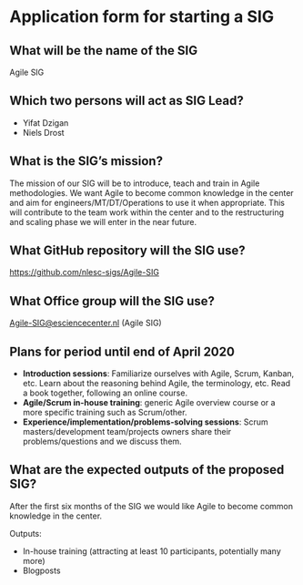 # Application form for starting a SIG


## What will be the name of the SIG
Agile SIG

## Which two persons will act as SIG Lead?
- Yifat Dzigan
- Niels Drost

## What is the SIG’s mission?
The mission of our SIG will be to introduce, teach and train in Agile methodologies. We want Agile to become common knowledge in the center and aim for engineers/MT/DT/Operations to use it when appropriate. This will contribute to the team work within the center and to the restructuring and scaling phase we will enter in the near future.

## What GitHub repository will the SIG use?
https://github.com/nlesc-sigs/Agile-SIG

## What Office group will the SIG use?
Agile-SIG@esciencecenter.nl (Agile SIG)

## Plans for period until end of April 2020
<!--  help text goes here  -->
- **Introduction sessions**: Familiarize ourselves with Agile, Scrum, Kanban, etc. Learn about the reasoning behind Agile, the terminology, etc. Read a book together, following an online course.
- **Agile/Scrum in-house training**: generic Agile overview course or a more specific training such as Scrum/other.
- **Experience/implementation/problems-solving sessions**: Scrum masters/development team/projects owners share their problems/questions and we discuss them.


## What are the expected outputs of the proposed SIG?
After the first six months of the SIG we would like Agile to become common knowledge in the center. 

Outputs:
- In-house training (attracting at least 10 participants, potentially many more)
- Blogposts



